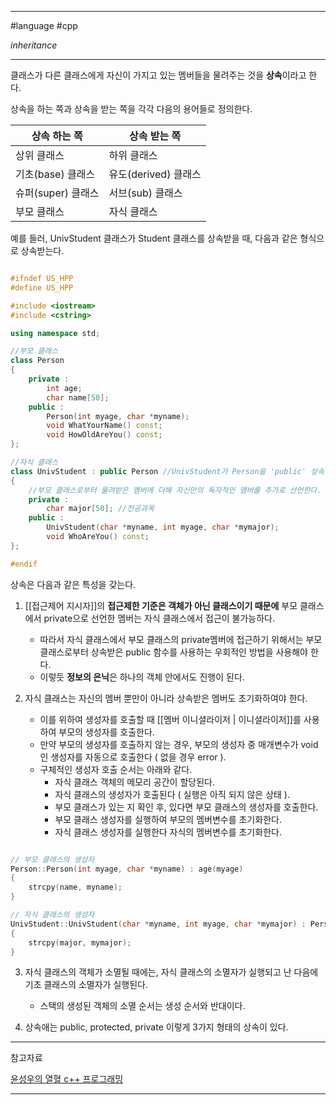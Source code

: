 
---

#language #cpp 

*inheritance*

---

클래스가 다른 클래스에게 자신이 가지고 있는 멤버들을 물려주는 것을 **상속**이라고 한다.

상속을 하는 쪽과 상속을 받는 쪽을 각각 다음의 용어들로 정의한다.

| 상속 하는 쪽       | 상속 받는 쪽         |
| ------------------ | -------------------- |
| 상위 클래스        | 하위 클래스          |
| 기초(base) 클래스  | 유도(derived) 클래스 |
| 슈퍼(super) 클래스 | 서브(sub) 클래스     |
| 부모 클래스        | 자식 클래스          |

예를 들러, UnivStudent 클래스가 Student 클래스를 상속받을 때, 다음과 같은 형식으로 상속받는다.

```cpp

#ifndef US_HPP
#define US_HPP

#include <iostream>
#include <cstring>

using namespace std;

//부모 클래스
class Person
{
	private :
		int age;
		char name[50];
	public :
		Person(int myage, char *myname);
		void WhatYourName() const;
		void HowOldAreYou() const;
};

//자식 클래스
class UnivStudent : public Person //UnivStudent가 Person을 'public' 상속함
{
	//부모 클래스로부터 물려받은 멤버에 더해 자신만의 독자적인 멤버를 추가로 선언한다.
	private :
		char major[50]; //전공과목
	public :
		UnivStudent(char *myname, int myage, char *mymajor);
		void WhoAreYou() const;
};

#endif

```

상속은 다음과 같은 특성을 갖는다.

1. [[접근제어 지시자]]의 **접근제한 기준은 객체가 아닌 클래스이기 때문에** 부모 클래스에서 private으로 선언한 멤버는 자식 클래스에서 접근이 불가능하다.
	- 따라서 자식 클래스에서 부모 클래스의 private멤버에 접근하기 위해서는 부모 클래스로부터 상속받은 public 함수를 사용하는 우회적인 방법을 사용해야 한다.
	- 이렇듯 **정보의 은닉**은 하나의 객체 안에서도 진행이 된다.

2. 자식 클래스는 자신의 멤버 뿐만이 아니라 상속받은 멤버도 초기화하여야 한다.
	- 이를 위하여 생성자를 호출할 때 [[멤버 이니셜라이저 | 이니셜라이저]]를 사용하여 부모의 생성자를 호출한다.
	- 만약 부모의 생성자를 호출하지 않는 경우, 부모의 생성자 중 매개변수가 void인 생성자를 자동으로 호출한다 ( 없을 경우 error ).
	- 구체적인 생성자 호출 순서는 아래와 같다.
		+ 자식 클래스 객체의 메모리 공간이 할당된다.
		+ 자식 클래스의 생성자가 호출된다 ( 실행은 아직 되지 않은 상태 ).
		+ 부모 클래스가 있는 지 확인 후, 있다면 부모 클래스의 생성자를 호출한다.
		+ 부모 클래스 생성자를 실행하여 부모의 멤버변수를 초기화한다.
		+ 자식 클래스 생성자를 실행한다 자식의 멤버변수를 초기화한다.

```cpp

// 부모 클래스의 생성자
Person::Person(int myage, char *myname) : age(myage)
{
	strcpy(name, myname);
}

// 자식 클래스의 생성자
UnivStudent::UnivStudent(char *myname, int myage, char *mymajor) : Person(myage, myname) // -> 이니셜라이저를 사용하여 부모의 생성자를 호출함
{
	strcpy(major, mymajor);
}

```

3. 자식 클래스의 객체가 소멸될 때에는, 자식 클래스의 소멸자가 실행되고 난 다음에 기초 클래스의 소멸자가 실행된다.
	- 스택의 생성된 객체의 소멸 순서는 생성 순서와 반대이다.

4. 상속애는 public, protected, private 이렇게 3가지 형태의 상속이 있다.

---

참고자료

[윤성우의 열혈 c++ 프로그래밍](https://product.kyobobook.co.kr/detail/S000001589147)

---
